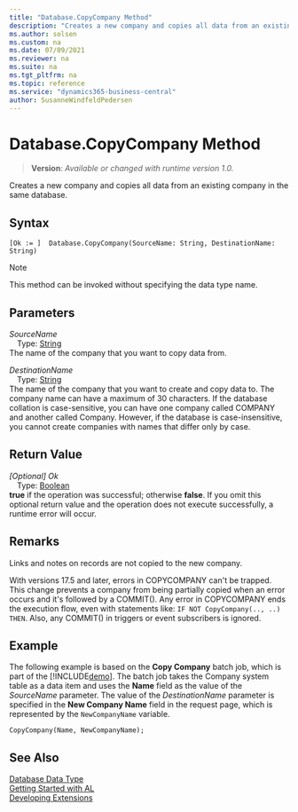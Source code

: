 ```yaml
---
title: "Database.CopyCompany Method"
description: "Creates a new company and copies all data from an existing company in the same database."
ms.author: solsen
ms.custom: na
ms.date: 07/09/2021
ms.reviewer: na
ms.suite: na
ms.tgt_pltfrm: na
ms.topic: reference
ms.service: "dynamics365-business-central"
author: SusanneWindfeldPedersen
---
```

[//]: # (START>DO_NOT_EDIT)
[//]: # (IMPORTANT:Do not edit any of the content between here and the END>DO_NOT_EDIT.)
[//]: # (Any modifications should be made in the .xml files in the ModernDev repo.)
# Database.CopyCompany Method
> **Version**: _Available or changed with runtime version 1.0._

Creates a new company and copies all data from an existing company in the same database.


## Syntax
```
[Ok := ]  Database.CopyCompany(SourceName: String, DestinationName: String)
```
> [!NOTE]
> This method can be invoked without specifying the data type name.
## Parameters
*SourceName*  
&emsp;Type: [String](../string/string-data-type.md)  
The name of the company that you want to copy data from.
        
*DestinationName*  
&emsp;Type: [String](../string/string-data-type.md)  
The name of the company that you want to create and copy data to. The company name can have a maximum of 30 characters. If the database collation is case-sensitive, you can have one company called COMPANY and another called Company. However, if the database is case-insensitive, you cannot create companies with names that differ only by case.  


## Return Value
*[Optional] Ok*  
&emsp;Type: [Boolean](../boolean/boolean-data-type.md)  
**true** if the operation was successful; otherwise **false**.   If you omit this optional return value and the operation does not execute successfully, a runtime error will occur.  


[//]: # (IMPORTANT: END>DO_NOT_EDIT)

## Remarks

Links and notes on records are not copied to the new company.

With versions 17.5 and later, errors in COPYCOMPANY can't be trapped. This change prevents a company from being partially copied when an error occurs and it's followed by a COMMIT(). Any error in COPYCOMPANY ends the execution flow, even with statements like: `IF NOT CopyCompany(.., ..) THEN`. Also, any COMMIT() in triggers or event subscribers is ignored.

## Example

The following example is based on the **Copy Company** batch job, which is part of the [!INCLUDE[demo](../../includes/demo_md.md)]. The batch job takes the Company system table as a data item and uses the **Name** field as the value of the *SourceName* parameter. The value of the *DestinationName* parameter is specified in the **New Company Name** field in the request page, which is represented by the `NewCompanyName` variable.  

```al
CopyCompany(Name, NewCompanyName);  
```  

## See Also
[Database Data Type](database-data-type.md)  
[Getting Started with AL](../../devenv-get-started.md)  
[Developing Extensions](../../devenv-dev-overview.md)